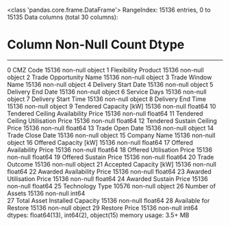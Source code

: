<class 'pandas.core.frame.DataFrame'>
RangeIndex: 15136 entries, 0 to 15135
Data columns (total 30 columns):
 #   Column                               Non-Null Count  Dtype  
---  ------                               --------------  -----  
 0   CMZ Code                             15136 non-null  object 
 1   Flexibility Product                  15136 non-null  object 
 2   Trade Opportunity Name               15136 non-null  object 
 3   Trade Window Name                    15136 non-null  object 
 4   Delivery Start Date                  15136 non-null  object 
 5   Delivery End Date                    15136 non-null  object 
 6   Service Days                         15136 non-null  object 
 7   Delivery Start Time                  15136 non-null  object 
 8   Delivery End Time                    15136 non-null  object 
 9   Tendered Capacity [kW]               15136 non-null  float64
 10  Tendered Ceiling Availability Price  15136 non-null  float64
 11  Tendered Ceiling Utilisation Price   15136 non-null  float64
 12  Tendered Sustain Ceiling Price       15136 non-null  float64
 13  Trade Open Date                      15136 non-null  object 
 14  Trade Close Date                     15136 non-null  object 
 15  Company Name                         15136 non-null  object 
 16  Offered Capacity [kW]                15136 non-null  float64
 17  Offered Availability Price           15136 non-null  float64
 18  Offered Utilisation Price            15136 non-null  float64
 19  Offered Sustain Price                15136 non-null  float64
 20  Trade Outcome                        15136 non-null  object 
 21  Accepted Capacity [kW]               15136 non-null  float64
 22  Awarded Availability Price           15136 non-null  float64
 23  Awarded Utilisation Price            15136 non-null  float64
 24  Awarded Sustain Price                15136 non-null  float64
 25  Technology Type                      10576 non-null  object 
 26  Number of Assets                     15136 non-null  int64  
 27  Total Asset Installed Capacity       15136 non-null  float64
 28  Available for Restore                15136 non-null  object 
 29  Restore Price                        15136 non-null  int64  
dtypes: float64(13), int64(2), object(15)
memory usage: 3.5+ MB
